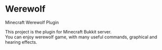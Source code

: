 Werewolf
========

Minecraft Werewolf Plugin

This project is the plugin for Minecraft Bukkit server.  
You can enjoy werewolf game, with many useful commands, graphical and hearing effects.
